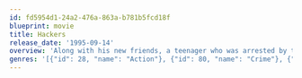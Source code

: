 ```yaml
---
id: fd5954d1-24a2-476a-863a-b781b5fcd18f
blueprint: movie
title: Hackers
release_date: '1995-09-14'
overview: 'Along with his new friends, a teenager who was arrested by the US Secret Service and banned from using a computer for writing a computer virus discovers a plot by a nefarious hacker, but they must use their computer skills to find the evidence while being pursued by the Secret Service and the evil computer genius behind the virus.'
genres: '[{"id": 28, "name": "Action"}, {"id": 80, "name": "Crime"}, {"id": 53, "name": "Thriller"}, {"id": 18, "name": "Drama"}]'
---
```

